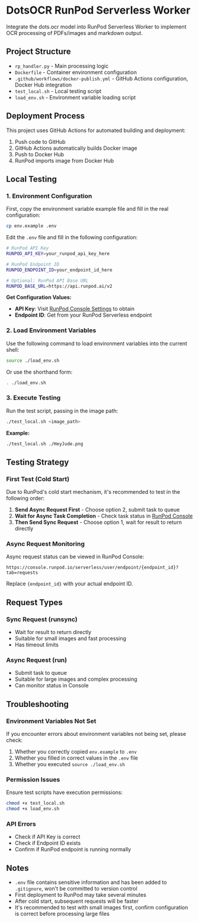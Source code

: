 # DotsOCR RunPod Serverless Worker

Integrate the dots.ocr model into RunPod Serverless Worker to implement OCR processing of PDFs/images and markdown output.

## Project Structure

- `rp_handler.py` - Main processing logic
- `Dockerfile` - Container environment configuration
- `.github/workflows/docker-publish.yml` - GitHub Actions configuration, Docker Hub integration
- `test_local.sh` - Local testing script
- `load_env.sh` - Environment variable loading script

## Deployment Process

This project uses GitHub Actions for automated building and deployment:

1. Push code to GitHub
2. GitHub Actions automatically builds Docker image
3. Push to Docker Hub
4. RunPod imports image from Docker Hub

## Local Testing

### 1. Environment Configuration

First, copy the environment variable example file and fill in the real configuration:

```bash
cp env.example .env
```

Edit the `.env` file and fill in the following configuration:

```bash
# RunPod API Key
RUNPOD_API_KEY=your_runpod_api_key_here

# RunPod Endpoint ID  
RUNPOD_ENDPOINT_ID=your_endpoint_id_here

# Optional: RunPod API Base URL
RUNPOD_BASE_URL=https://api.runpod.ai/v2
```

**Get Configuration Values:**
- **API Key**: Visit [RunPod Console Settings](https://runpod.io/console/user/settings) to obtain
- **Endpoint ID**: Get from your RunPod Serverless endpoint

### 2. Load Environment Variables

Use the following command to load environment variables into the current shell:

```bash
source ./load_env.sh
```

Or use the shorthand form:

```bash
. ./load_env.sh
```

### 3. Execute Testing

Run the test script, passing in the image path:

```bash
./test_local.sh <image_path>
```

**Example:**
```bash
./test_local.sh ./HeyJude.png
```

## Testing Strategy

### First Test (Cold Start)

Due to RunPod's cold start mechanism, it's recommended to test in the following order:

1. **Send Async Request First** - Choose option 2, submit task to queue
2. **Wait for Async Task Completion** - Check task status in [RunPod Console](https://console.runpod.io/serverless/user/endpoint/{endpoint_id}?tab=requests)
3. **Then Send Sync Request** - Choose option 1, wait for result to return directly

### Async Request Monitoring

Async request status can be viewed in RunPod Console:
```
https://console.runpod.io/serverless/user/endpoint/{endpoint_id}?tab=requests
```

Replace `{endpoint_id}` with your actual endpoint ID.

## Request Types

### Sync Request (runsync)
- Wait for result to return directly
- Suitable for small images and fast processing
- Has timeout limits

### Async Request (run)
- Submit task to queue
- Suitable for large images and complex processing
- Can monitor status in Console

## Troubleshooting

### Environment Variables Not Set
If you encounter errors about environment variables not being set, please check:
1. Whether you correctly copied `env.example` to `.env`
2. Whether you filled in correct values in the `.env` file
3. Whether you executed `source ./load_env.sh`

### Permission Issues
Ensure test scripts have execution permissions:
```bash
chmod +x test_local.sh
chmod +x load_env.sh
```

### API Errors
- Check if API Key is correct
- Check if Endpoint ID exists
- Confirm if RunPod endpoint is running normally

## Notes

- `.env` file contains sensitive information and has been added to `.gitignore`, won't be committed to version control
- First deployment to RunPod may take several minutes
- After cold start, subsequent requests will be faster
- It's recommended to test with small images first, confirm configuration is correct before processing large files
